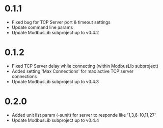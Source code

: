 # 0.1.1

* Fixed bug for TCP Server port & timeout settings
* Update command line params
* Update ModbusLib subproject up to v0.4.2

# 0.1.2

* Fixed TCP Server delay while connecting (within ModbusLib subproject)
* Added setting 'Max Connections' for max active TCP server connections
* Update ModbusLib subproject up to v0.4.3

# 0.2.0

* Added unit list param (-sunit) for server to responde like '1,3,6-10,11,27'
* Update ModbusLib subproject up to v0.4.4
